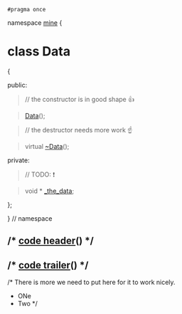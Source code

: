 


~~~ { .cpp }
#pragma once
~~~

namespace [mine](namespace_mine.list) {

# class Data

{

public:
>	// the constructor is in good shape  :thumbsup:

>	[Data](Data_ctor.cpp.md)();

>	// the destructor needs more work  :point_up:

>	virtual [~Data](Data_dtor.cpp.md)();

private:
>	// TODO: :exclamation:

>	void * [_the_data](Data_private.cpp.md);

};

} // namespace


## /* [code header](Data_-alpha-.md)() */

## /* [code trailer](Data_-omega-.md)() */


/*
There is more we need to put here for it to work nicely.

* ONe
* Two
*/
